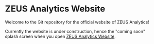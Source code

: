 # ZEUS Analytics Website
Welcome to the Git repository for the official website of ZEUS Analytics! 

Currently the website is under construction, hence the "coming soon" splash screen when you open [ZEUS Analytics Website](www.zeusanalytics.net). 
